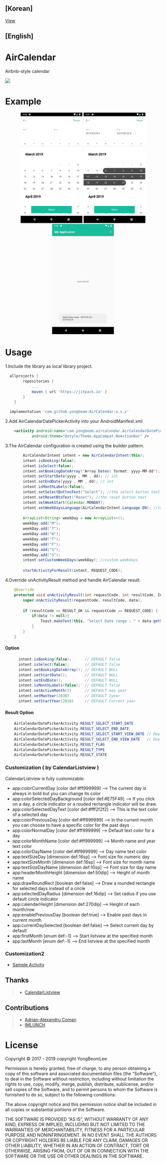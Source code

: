 ## [Korean]
[View](http://mytalkhome.tistory.com/881)

## [English]
# AirCalendar
Airbnb-style calendar

[![](https://jitpack.io/v/yongbeam/AirCalendar.svg)](https://jitpack.io/#yongbeam/AirCalendar)

# Example
<p align="center">
  <img src="sc/sc1.png" width="200"/>
  <img src="sc/sc2.png" width="200"/>
  <img src="sc/sc3.png" width="200"/>
</p>



# Usage

1.Include the library as local library project.
```gradle
  allprojects {
		repositories {
			...
			maven { url 'https://jitpack.io' }
		}
	}
```

```gradle
  implementation 'com.github.yongbeam:AirCalendar:x.x.x'
```

2.Add AirCalendarDatePickerActivity into your AndroidManifest.xml
```xml
    <activity android:name="com.yongbeom.aircalendar.AirCalendarDatePickerActivity"
            android:theme="@style/Theme.AppCompat.NoActionBar" />
```


3.The AirCalendar configuration is created using the builder pattern.
```java
        AirCalendarIntent intent = new AirCalendarIntent(this);
        intent.isBooking(false);
        intent.isSelect(false);
        intent.setBookingDateArray('Array Dates( format: yyyy-MM-dd');
        intent.setStartDate(yyyy , MM , dd); // int
        intent.setEndDate(yyyy , MM , dd); // int
        intent.isMonthLabels(false);
        intent.setSelectButtonText("Select"); //the select button text
        intent.setResetBtnText("Reset"); //the reset button text
        intent.setWeekStart(Calendar.MONDAY);
        intent.setWeekDaysLanguage(AirCalendarIntent.Language.EN); //language for the weekdays
	
        ArrayList<String> weekDay = new ArrayList<>();
        weekDay.add("M");
        weekDay.add("T");
        weekDay.add("W");
        weekDay.add("T");
        weekDay.add("F");
        weekDay.add("S");
        weekDay.add("S");
        intent.setCustomWeekDays(weekDay); //custom weekdays
	
        startActivityForResult(intent, REQUEST_CODE);
```

4.Override onActivityResult method and handle AirCalendar result.
```java
    @Override
    protected void onActivityResult(int requestCode, int resultCode, Intent data) {
        super.onActivityResult(requestCode, resultCode, data);

        if (resultCode == RESULT_OK && requestCode == REQUEST_CODE) {
            if(data != null){
                Toast.makeText(this, "Select Date range : " + data.getStringExtra(AirCalendarDatePickerActivity.RESULT_SELECT_START_DATE) + " ~ " + data.getStringExtra(AirCalendarDatePickerActivity.RESULT_SELECT_END_DATE), Toast.LENGTH_SHORT).show();
            }
        }
    }
```



#### Option
```java
      intent.isBooking(false);      // DEFAULT false
      intent.isSelect(false);       // DEFAULT false
      intent.setBookingDateArray(); // DEFAULT NULL
      intent.setStartDate();        // DEFAULT NULL
      intent.setEndDate();          // DEFAULT NULL
      intent.isMonthLabels(false);  // DEFAULT false
      intent.setActiveMonth(3)      // DEFAULT max year
      intent.setMaxYear(2030)       // DEFAULT 2year
      intent.setStartYear(2016)     // DEFAULT Current year
```



#### Result Option
```java
    AirCalendarDatePickerActivity.RESULT_SELECT_START_DATE
    AirCalendarDatePickerActivity.RESULT_SELECT_END_DATE
    AirCalendarDatePickerActivity.RESULT_SELECT_START_VIEW_DATE // Day of the week
    AirCalendarDatePickerActivity.RESULT_SELECT_END_VIEW_DATE   // Day of the week
    AirCalendarDatePickerActivity.RESULT_FLAG
    AirCalendarDatePickerActivity.RESULT_TYPE
    AirCalendarDatePickerActivity.RESULT_STATE
```


### Customization ( by CalendarListview )

CalendarListview is fully customizable:

* app:colorCurrentDay [color def:#ff999999] --> The current day is always in bold but you can change its color
* app:colorSelectedDayBackground [color def:#E75F49] --> If you click on a day, a circle indicator or a rouded rectangle indicator will be draw.
* app:colorSelectedDayText [color def:#fff2f2f2] --> This is the text color of a selected day
* app:colorPreviousDay [color def:#ff999999] --> In the current month you can choose to have a specific color for the past days
* app:colorNormalDay [color def:#ff999999] --> Default text color for a day
* app:colorMonthName [color def:#ff999999] --> Month name and year text color
* app:colorDayName [color def:#ff999999] --> Day name text color
* app:textSizeDay [dimension def:16sp] --> Font size for numeric day
* app:textSizeMonth [dimension def:16sp] --> Font size for month name
* app:textSizeDayName [dimension def:10sp] --> Font size for day name
* app:headerMonthHeight [dimension def:50dip] --> Height of month name
* app:drawRoundRect [boolean def:false] --> Draw a rounded rectangle for selected days instead of a circle
* app:selectedDayRadius [dimension def:16dip] --> Set radius if you use default circle indicator
* app:calendarHeight [dimension def:270dip] --> Height of each month/row
* app:enablePreviousDay [boolean def:true] --> Enable past days in current month
* app:currentDaySelected [boolean def:false] --> Select current day by default
* app:firstMonth [enum def:-1] --> Start listview at the specified month
* app:lastMonth [enum def:-1] --> End listview at the specified month


### Customization2 
* [Sample Activity](https://github.com/yongbeam/AirCalendar/blob/master/AirCalendar/src/main/java/com/yongbeom/aircalendar/AirCalendarDatePickerActivity.java)


## Thanks
>* [CalendarListview](https://github.com/traex/CalendarListview)


## Contributions
>* [Adrian-Alexandru Coman](https://github.com/adriancoman)
>* [IMLUNCH](https://github.com/jhamin0511)


# License

Copyright © 2017 - 2019 copyright YongBeomLee

Permission is hereby granted, free of charge, to any person obtaining a copy of this software and associated documentation files (the “Software”), to deal in the Software without restriction, including without limitation the rights to use, copy, modify, merge, publish, distribute, sublicense, and/or sell copies of the Software, and to permit persons to whom the Software is furnished to do so, subject to the following conditions:

The above copyright notice and this permission notice shall be included in all copies or substantial portions of the Software.

THE SOFTWARE IS PROVIDED “AS IS”, WITHOUT WARRANTY OF ANY KIND, EXPRESS OR IMPLIED, INCLUDING BUT NOT LIMITED TO THE WARRANTIES OF MERCHANTABILITY, FITNESS FOR A PARTICULAR PURPOSE AND NONINFRINGEMENT. IN NO EVENT SHALL THE AUTHORS OR COPYRIGHT HOLDERS BE LIABLE FOR ANY CLAIM, DAMAGES OR OTHER LIABILITY, WHETHER IN AN ACTION OF CONTRACT, TORT OR OTHERWISE, ARISING FROM, OUT OF OR IN CONNECTION WITH THE SOFTWARE OR THE USE OR OTHER DEALINGS IN THE SOFTWARE.
